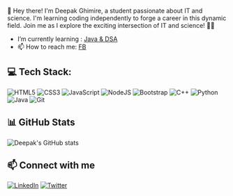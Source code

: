 👋 Hey there! I'm Deepak Ghimire, a student passionate about IT and science. I'm learning coding independently to forge a career in this dynamic field. Join me as I explore the exciting intersection of IT and science! 🚀🔬

- I’m currently learning : [Java & DSA](https://github.com/Dipakxettri/100-days-java-challenge.git)
- 📫 How to reach me: [FB](https://www.facebook.com/profile.php?id=100079970976913)

## 💻 Tech Stack:

![HTML5](https://img.shields.io/badge/html5-%23E34F26.svg?style=for-the-badge&logo=html5&logoColor=white)
![CSS3](https://img.shields.io/badge/css3-%231572B6.svg?style=for-the-badge&logo=css3&logoColor=white)
![JavaScript](https://img.shields.io/badge/javascript-%23F7DF1E.svg?style=for-the-badge&logo=javascript&logoColor=black)
![NodeJS](https://img.shields.io/badge/node.js-339933.svg?style=for-the-badge&logo=nodedotjs&logoColor=white)
![Bootstrap](https://img.shields.io/badge/Bootstrap-563D7C?style=flat-square&logo=bootstrap&logoColor=white)
![C++](https://img.shields.io/badge/c++-%2300599C.svg?style=for-the-badge&logo=c%2B%2B&logoColor=white)
![Python](https://img.shields.io/badge/python-%2314354C.svg?style=for-the-badge&logo=python&logoColor=white)
![Java](https://img.shields.io/badge/java-%23ED8B00.svg?style=for-the-badge&logo=openjdk&logoColor=white)
![Git](https://img.shields.io/badge/git-%23F05033.svg?style=for-the-badge&logo=git&logoColor=white)

## 📊 GitHub Stats
![Deepak's GitHub stats](https://github-readme-stats.vercel.app/api?username=john-doe&show_icons=true&theme=radical)

## 📫 Connect with me
[![LinkedIn](https://img.shields.io/badge/LinkedIn-blue?style=for-the-badge&logo=linkedin&logoColor=white)](https://www.linkedin.com/in/johndoe)
[![Twitter](https://img.shields.io/badge/Twitter-blue?style=for-the-badge&logo=twitter&logoColor=white)](https://twitter.com/johndoe)

